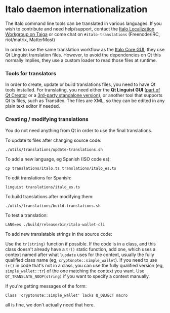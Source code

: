 Italo daemon internationalization
==================================

The Italo command line tools can be translated in various languages. If you wish to contribute and need help/support, contact the [Italo Localization Workgroup on Taiga](https://taiga.getitalo.org/project/erciccione-italo-localization/) or come chat on `#italo-translations` (Freenode/IRC, riot/matrix, MatterMost)

In order to use the same translation workflow as the [Italo Core GUI](https://github.com/italocoin-project/italo-core), they use Qt Linguist translation files.  However, to avoid the dependencies on Qt this normally implies, they use a custom loader to read those files at runtime.

### Tools for translators

In order to create, update or build translations files, you need to have Qt tools installed. For translating, you need either the **Qt Linguist GUI** ([part of Qt Creator](https://www.qt.io/download) or a [3rd-party standalone version](https://github.com/lelegard/qtlinguist-installers/releases)), or another tool that supports Qt ts files, such as Transifex.  The files are XML, so they can be edited in any plain text editor if needed.

### Creating / modifying translations

You do not need anything from Qt in order to use the final translations.

To update ts files after changing source code:

    ./utils/translations/update-translations.sh

To add a new language, eg Spanish (ISO code es):

    cp translations/italo.ts translations/italo_es.ts

To edit translations for Spanish:

    linguist translations/italo_es.ts

To build translations after modifying them:

    ./utils/translations/build-translations.sh

To test a translation:

    LANG=es ./build/release/bin/italo-wallet-cli

To add new translatable strings in the source code:

Use the `tr(string)` function if possible. If the code is in a class, and this class doesn't already have a `tr()` static function, add one, which uses a context named after what `lupdate` uses for the context, usually the fully qualified class name (eg, `cryptonote::simple_wallet`).  If you need to use `tr()` in code that's not in a class, you can use the fully qualified version (eg, `simple_wallet::tr`) of the one matching the context you want. Use `QT_TRANSLATE_NOOP(string)` if you want to specify a context manually.

If you're getting messages of the form:

    Class 'cryptonote::simple_wallet' lacks Q_OBJECT macro

all is fine, we don't actually need that here.

